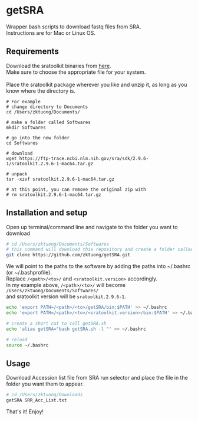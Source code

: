 # getSRA
Wrapper bash scripts to download fastq files from SRA.
<br>Instructions are for Mac or Linux OS.<br>

## Requirements
Download the sratoolkit binaries from [here](https://trace.ncbi.nlm.nih.gov/Traces/sra/sra.cgi?view=software).
<br>Make sure to choose the appropriate file for your system.
<br>
<br>Place the sratoolkit package wherever you like and unzip it, as long as you know where the directory is.
```
# For example
# change directory to Documents
cd /Users/zktuong/Documents/

# make a folder called Softwares
mkdir Softwares

# go into the new folder
cd Softwares

# download
wget https://ftp-trace.ncbi.nlm.nih.gov/sra/sdk/2.9.6-1/sratoolkit.2.9.6-1-mac64.tar.gz

# unpack
tar -xzvf sratoolkit.2.9.6-1-mac64.tar.gz

# at this point, you can remove the original zip with
# rm sratoolkit.2.9.6-1-mac64.tar.gz
```

## Installation and setup
Open up terminal/command line and navigate to the folder you want to download
```bash
# cd /Users/zktuong/Documents/Softwares
# this command will download this repository and create a folder called 'getSRA'
git clone https://github.com/zktuong/getSRA.git
```

We will point to the paths to the software by adding the paths into ~/.bashrc (or ~/.bashprofile).
<br>Replace ```/<path>/<to>/``` and ```<sratoolkit.version>``` accordingly.
<br>In my example above, ```/<path>/<to>/``` will become ```/Users/zktuong/Documents/Softwares/```
<br>and sratoolkit version will be ```sratoolkit.2.9.6-1```.
```bash
echo 'export PATH=/<path>/<to>/getSRA/bin:$PATH' >> ~/.bashrc
echo 'export PATH=/<path>/<to>/<sratoolkit.version>/bin:$PATH' >> ~/.bashrc

# create a short cut to call getSRA.sh
echo 'alias getSRA="bash getSRA.sh -l "' >> ~/.bashrc

# reload
source ~/.bashrc
```

## Usage
Download Accession list file from SRA run selector and place the file in the folder you want them to appear.
```bash
# cd /Users/zktuong/Downloads
getSRA SRR_Acc_List.txt
```

That's it! Enjoy!
